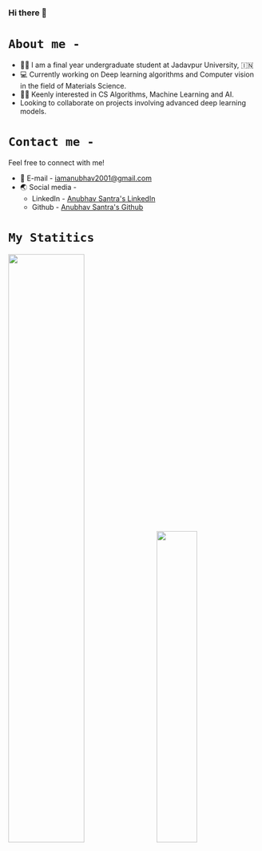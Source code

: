 ### Hi there 👋

# ```About me - ```
* 👨‍🎓 I am a final year undergraduate student at Jadavpur University, 🇮🇳
* 💻 Currently working on Deep learning algorithms and Computer vision in the field of Materials Science.
* 👨‍💻 Keenly interested in CS Algorithms, Machine Learning and AI.
* Looking to collaborate on projects involving advanced deep learning models.

# ```Contact me - ```
Feel free to connect with me!
* 📧 E-mail - iamanubhav2001@gmail.com
* 🌏 Social media -
  * LinkedIn - [Anubhav Santra's LinkedIn](https://www.linkedin.com/in/anubhav-santra-261965172/)
  * Github - [Anubhav Santra's Github](https://github.com/IamAnubhav-08)

# ``` My Statitics ```

<div class='container'>
<img style="height: auto; width: 55%;" class="img" src=https://github-readme-stats.vercel.app/api?username=IamAnubhav-08&show_icons=true&theme=radical#gh-dark-mode-only" />
&nbsp;
&nbsp;
<img style="height: auto; width: 40%;" class="img" src="https://github-readme-stats.vercel.app/api/top-langs/?username=IamAnubhav-08&theme=blue-green&langs_count=8&layout=compact" /></div>
</div>
